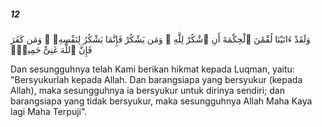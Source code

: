##### 12

<span class="ayah">وَلَقَدْ ءَاتَيْنَا لُقْمَٰنَ ٱلْحِكْمَةَ أَنِ ٱشْكُرْ لِلَّهِ ۚ وَمَن يَشْكُرْ فَإِنَّمَا يَشْكُرُ لِنَفْسِهِۦ ۖ وَمَن كَفَرَ فَإِنَّ ٱللَّهَ غَنِىٌّ حَمِيدٌۭ</span>

<span class="ayah_translation">Dan sesungguhnya telah Kami berikan hikmat kepada Luqman, yaitu: "Bersyukurlah kepada Allah. Dan barangsiapa yang bersyukur (kepada Allah), maka sesungguhnya ia bersyukur untuk dirinya sendiri; dan barangsiapa yang tidak bersyukur, maka sesungguhnya Allah Maha Kaya lagi Maha Terpuji".</span>
